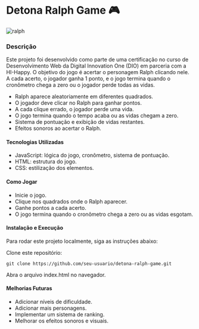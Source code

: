 # Detona Ralph Game 🎮

![ralph](https://github.com/user-attachments/assets/6fa64164-1508-43f9-8751-71a4d7eaac28)

### Descrição

Este projeto foi desenvolvido como parte de uma certificação no curso de Desenvolvimento Web da Digital Innovation One (DIO) em parceria com a HI-Happy. O objetivo do jogo é acertar o personagem Ralph clicando nele. A cada acerto, o jogador ganha 1 ponto, e o jogo termina quando o cronômetro chega a zero ou o jogador perde todas as vidas.

- Ralph aparece aleatoriamente em diferentes quadrados.
- O jogador deve clicar no Ralph para ganhar pontos.
- A cada clique errado, o jogador perde uma vida.
- O jogo termina quando o tempo acaba ou as vidas chegam a zero.
- Sistema de pontuação e exibição de vidas restantes.
- Efeitos sonoros ao acertar o Ralph.

#### Tecnologias Utilizadas

- JavaScript: lógica do jogo, cronômetro, sistema de pontuação.
- HTML: estrutura do jogo.
- CSS: estilização dos elementos.

#### Como Jogar

- Inicie o jogo.
- Clique nos quadrados onde o Ralph aparecer.
- Ganhe pontos a cada acerto.
- O jogo termina quando o cronômetro chega a zero ou as vidas esgotam.

#### Instalação e Execução

Para rodar este projeto localmente, siga as instruções abaixo:

Clone este repositório:

    git clone https://github.com/seu-usuario/detona-ralph-game.git

Abra o arquivo index.html no navegador.

#### Melhorias Futuras

- Adicionar níveis de dificuldade.
- Adicionar mais personagens.
- Implementar um sistema de ranking.
- Melhorar os efeitos sonoros e visuais.

